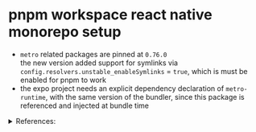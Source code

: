 # pnpm workspace react native monorepo setup

- `metro` related packages are pinned at `0.76.0`  
  the new version added support for symlinks via `config.resolvers.unstable_enableSymlinks` = `true`, which is must be enabled for pnpm to work
- the expo project needs an explicit dependency declaration of `metro-runtime`, with the same version of the bundler, since this package is referenced and injected at bundle time

<details>
<summary>References:</summary>
<ul>
<li>Metro GitHub Issue on Symlinks:
<br><a href="https://github.com/facebook/metro/issues/1#issuecomment-1436062881">robhogan @ facebook/metro#1</a></li>
<li>PNPM GitHub Issue Related Discussion on Usage With Expo:<br>
<a href="https://github.com/pnpm/pnpm/issues/3010#issuecomment-740224466">vjpr @ pnpm/pnpm#3010</a></li>
<li>Archived Repo for Yarn Workspaces:<br>
<a href="https://github.com/lokshunhung/react-native-web-yarn-workspace-monorepo">lokshunhung/react-native-web-yarn-workspace-monorepo</a></li>
</ul>
</details>
